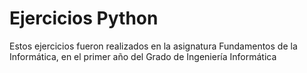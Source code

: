 # Ejercicios Python 

Estos ejercicios fueron realizados en la asignatura Fundamentos de la Informática, en el primer año del Grado de Ingeniería Informática
